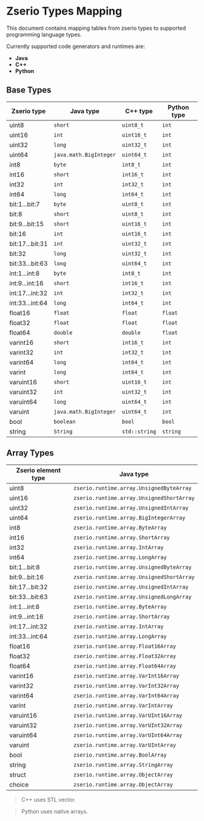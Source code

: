 # Zserio Types Mapping

This document contains mapping tables from zserio types to supported programming language types.

Currently supported code generators and runtimes are:
- **Java**
- **C++**
- **Python**

## Base Types

Zserio type     | Java type              | C++ type      | Python type |
--------------- |----------------------- |-------------- |------------ |
uint8           | `short`                | `uint8_t`     | `int`       |
uint16          | `int`                  | `uint16_t`    | `int`       |
uint32          | `long`                 | `uint32_t`    | `int`       |
uint64          | `java.math.BigInteger` | `uint64_t`    | `int`       |
int8            | `byte`                 | `int8_t`      | `int`       |
int16           | `short`                | `int16_t`     | `int`       |
int32           | `int`                  | `int32_t`     | `int`       |
int64           | `long`                 | `int64_t`     | `int`       |
bit:1...bit:7   | `byte`                 | `uint8_t`     | `int`       |
bit:8           | `short`                | `uint8_t`     | `int`       |
bit:9...bit:15  | `short`                | `uint16_t`    | `int`       |
bit:16          | `int`                  | `uint16_t`    | `int`       |
bit:17...bit:31 | `int`                  | `uint32_t`    | `int`       |
bit:32          | `long`                 | `uint32_t`    | `int`       |
bit:33...bit:63 | `long`                 | `uint64_t`    | `int`       |
int:1...int:8   | `byte`                 | `int8_t`      | `int`       |
int:9...int:16  | `short`                | `int16_t`     | `int`       |
int:17...int:32 | `int`                  | `int32_t`     | `int`       |
int:33...int:64 | `long`                 | `int64_t`     | `int`       |
float16         | `float`                | `float`       | `float`     |
float32         | `float`                | `float`       | `float`     |
float64         | `double`               | `double`      | `float`     |
varint16        | `short`                | `int16_t`     | `int`       |
varint32        | `int`                  | `int32_t`     | `int`       |
varint64        | `long`                 | `int64_t`     | `int`       |
varint          | `long`                 | `int64_t`     | `int`       |
varuint16       | `short`                | `uint16_t`    | `int`       |
varuint32       | `int`                  | `uint32_t`    | `int`       |
varuint64       | `long`                 | `uint64_t`    | `int`       |
varuint         | `java.math.BigInteger` | `uint64_t`    | `int`       |
bool            | `boolean`              | `bool`        | `bool`      |
string          | `String`               | `std::string` | `string`    |

## Array Types

Zserio element type | Java type
------------------- | -----------------------------------------
uint8               | `zserio.runtime.array.UnsignedByteArray`
uint16              | `zserio.runtime.array.UnsignedShortArray`
uint32              | `zserio.runtime.array.UnsignedIntArray`
uint64              | `zserio.runtime.array.BigIntegerArray`
int8                | `zserio.runtime.array.ByteArray`
int16               | `zserio.runtime.array.ShortArray`
int32               | `zserio.runtime.array.IntArray`
int64               | `zserio.runtime.array.LongArray`
bit:1...bit:8       | `zserio.runtime.array.UnsignedByteArray`
bit:9...bit:16      | `zserio.runtime.array.UnsignedShortArray`
bit:17...bit:32     | `zserio.runtime.array.UnsignedIntArray`
bit:33...bit:63     | `zserio.runtime.array.UnsignedLongArray`
int:1...int:8       | `zserio.runtime.array.ByteArray`
int:9...int:16      | `zserio.runtime.array.ShortArray`
int:17...int:32     | `zserio.runtime.array.IntArray`
int:33...int:64     | `zserio.runtime.array.LongArray`
float16             | `zserio.runtime.array.Float16Array`
float32             | `zserio.runtime.array.Float32Array`
float64             | `zserio.runtime.array.Float64Array`
varint16            | `zserio.runtime.array.VarInt16Array`
varint32            | `zserio.runtime.array.VarInt32Array`
varint64            | `zserio.runtime.array.VarInt64Array`
varint              | `zserio.runtime.array.VarIntArray`
varuint16           | `zserio.runtime.array.VarUInt16Array`
varuint32           | `zserio.runtime.array.VarUInt32Array`
varuint64           | `zserio.runtime.array.VarUInt64Array`
varuint             | `zserio.runtime.array.VarUIntArray`
bool                | `zserio.runtime.array.BoolArray`
string              | `zserio.runtime.array.StringArray`
struct              | `zserio.runtime.array.ObjectArray`
choice              | `zserio.runtime.array.ObjectArray`

> C++ uses STL vector.

> Python uses native arrays.
